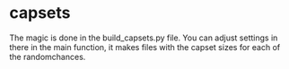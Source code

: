# capsets
The magic is done in the build_capsets.py file.
You can adjust settings in there in the main function, it makes files with the capset sizes for each of the randomchances.
